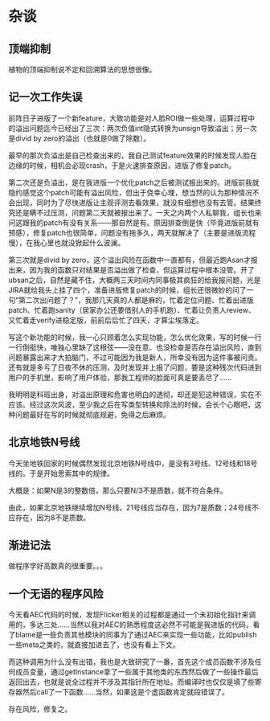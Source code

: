 # 杂谈

## 顶端抑制

植物的顶端抑制说不定和回溯算法的思想很像。

## 记一次工作失误

前阵日子进版了一个新feature，大致功能是对人脸ROI做一些处理，运算过程中的溢出问题迄今已经出了三次：两次负值int隐式转换为unsign导致溢出；另一次是divid by zero的溢出（也就是0做了除数）。

最早的那次负溢出是自己检查出来的，我自己测试feature效果的时候发现人脸在边缘的时候，相机会必现crash，于是火速排查原因，进版了修复patch。

第二次还是负溢出，是在我进版一个优化patch之后被测试报出来的。进版前我就隐约感觉这个patch可能有溢出风险，但出于侥幸心理，想当然的认为那种情况不会出现，同时为了尽快进版让主观评测去看效果，就没有细想也没有去管。结果终究还是瞒不过压测，问题第二天就被报出来了。一天之内两个人私聊我，组长也来问这跟我的patch有没有关系——那自然是有。原因排查倒是快（毕竟进版前就有预感），修复patch也很简单，问题没有拖多久，两天就解决了（主要是进版流程慢），在我心里也就没掀起什么波澜。

第三次就是divid by zero，这个溢出风险在函数中一直都有，但最近跑Asan才报出来，因为我的函数只对结果是否溢出做了检查，但运算过程中根本没管。开了ubsan之后，自然是藏不住，大概两三天时间内同事极其疯狂的给我报问题，光是JIRA就给我头上挂了四个，准备进版修复patch的时候，组长还很微妙的问了一句“第二次出问题了？”，我那几天真的人都是麻的，忙着定位问题、忙着出进版patch、忙着跑sanity（居家办公还要借别人的手机跑）、忙着让负责人review、又忙着走verify进稳定版，前前后后忙了四天，才算尘埃落定。

写这个新功能的时候，我一心只顾着怎么实现功能，怎么优化效果，写的时候一行一行倒挺快，唯独心里缺了这根弦——没在意、也没检查是否存在溢出风险，直到问题暴露出来才大拍脑门，不过可能因为我是新人，所幸没有因为这件事被问责。还有就是多亏了日夜不休的压测，及时发现并上报了问题，要是这种残次代码进到用户的手机里，影响了用户体验，那我工程师的脸面可真是要丢尽了……

我明明是科班出身，对溢出原理和危害也明白的透彻，却还是犯这种错误，实在不应该。经过这次风波，至少我之后在写类型转换和除法的时候，会长个心眼吧，这种问题最好在写的时候就彻底规避，免得之后麻烦。

## 北京地铁N号线

今天坐地铁回家的时候偶然发现北京地铁N号线中，是没有3号线、12号线和18号线的。于是开始思索其中的规律。

大概是：如果N是3的整数倍，那么只要N/3不是质数，就不符合条件。

由此，如果北京地铁继续增加N号线，21号线应当存在，因为7是质数；24号线不应存在，因为8不是质数。

## 渐进记法

做程序学好高数真的很重要。。。

## 一个无语的程序风险

今天看AEC代码的时候，发现Flicker相关的过程都是通过一个未初始化指针来调用的，多达三处……当然以我对AEC的熟悉程度这必然不可能是我进版的代码，看了blame是一些负责其他模块的同事为了通过AEC来实现一些功能，比如publish一些meta之类的，就直接加进去了，也没有看上下文。

而这种调用为什么没有出错，我也是大致研究了一番，首先这个成员函数不涉及任何成员变量，通过getInstance拿了一些属于其他类的东西然后做了一些操作最后返回出去，也就是说全过程并不涉及其指针所在地址。而编译时也仅仅是填了些寄存器然后call了一下函数……当然，如果这是个虚函数肯定就段错误了。

存在风险，修复之。